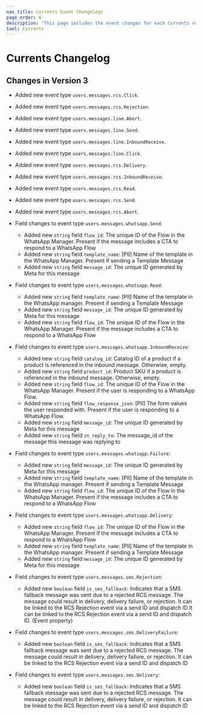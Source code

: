 ```yaml
---
nav_title: Currents Event Changelogs
page_order: 6
description: "This page includes the event changes for each Currents release."
tool: Currents
---
```

# Currents Changelog

## Changes in Version 3

* Added new event type `users.messages.rcs.Click`.

* Added new event type `users.messages.rcs.Rejection`.

* Added new event type `users.messages.line.Abort`.

* Added new event type `users.messages.line.Send`.

* Added new event type `users.messages.line.InboundReceive`.

* Added new event type `users.messages.line.Click`.

* Added new event type `users.messages.rcs.Delivery`.

* Added new event type `users.messages.rcs.InboundReceive`.

* Added new event type `users.messages.rcs.Read`.

* Added new event type `users.messages.rcs.Send`.

* Added new event type `users.messages.rcs.Abort`.

* Field changes to event type `users.messages.whatsapp.Send`:
    * Added new `string` field `flow_id`: The unique ID of the Flow in the WhatsApp Manager. Present if the message includes a CTA to respond to a WhatsApp Flow
    * Added new `string` field `template_name`: [PII] Name of the template in the WhatsApp Manager. Present if sending a Template Message
    * Added new `string` field `message_id`: The unique ID generated by Meta for this message

* Field changes to event type `users.messages.whatsapp.Read`:
    * Added new `string` field `template_name`: [PII] Name of the template in the WhatsApp manager. Present if sending a Template Message
    * Added new `string` field `message_id`: The unique ID generated by Meta for this message
    * Added new `string` field `flow_id`: The unique ID of the Flow in the WhatsApp Manager. Present if the message includes a CTA to respond to a WhatsApp Flow

* Field changes to event type `users.messages.whatsapp.InboundReceive`:
    * Added new `string` field `catalog_id`: Catalog ID of a product if a product is referenced in the inbound message. Otherwise, empty.
    * Added new `string` field `product_id`: Product SKU if a product is referenced in the inbound message. Otherwise, empty.
    * Added new `string` field `flow_id`: The unique ID of the Flow in the WhatsApp Manager. Present if the user is responding to a WhatsApp Flow.
    * Added new `string` field `flow_response_json`: [PII] The form values the user responded with. Present if the user is responding to a WhatsApp Flow.
    * Added new `string` field `message_id`: The unique ID generated by Meta for this message
    * Added new `string` field `in_reply_to`: The message_id of the message this message was replying to

* Field changes to event type `users.messages.whatsapp.Failure`:
    * Added new `string` field `message_id`: The unique ID generated by Meta for this message
    * Added new `string` field `template_name`: [PII] Name of the template in the WhatsApp manager. Present if sending a Template Message
    * Added new `string` field `flow_id`: The unique ID of the Flow in the WhatsApp Manager. Present if the message includes a CTA to respond to a WhatsApp Flow

* Field changes to event type `users.messages.whatsapp.Delivery`:
    * Added new `string` field `flow_id`: The unique ID of the Flow in the WhatsApp Manager. Present if the message includes a CTA to respond to a WhatsApp Flow
    * Added new `string` field `template_name`: [PII] Name of the template in the WhatsApp manager. Present if sending a Template Message
    * Added new `string` field `message_id`: The unique ID generated by Meta for this message

* Field changes to event type `users.messages.sms.Rejection`:
    * Added new `boolean` field `is_sms_fallback`: Indicates that a SMS fallback message was sent due to a rejected RCS message. The message could result in delivery, delivery failure, or rejection. It can be linked to the RCS Rejection event via a send ID and dispatch ID
It can be linked to the RCS Rejection event via a send ID and dispatch ID. (Event property)

* Field changes to event type `users.messages.sms.DeliveryFailure`:
    * Added new `boolean` field `is_sms_fallback`: Indicates that a SMS fallback message was sent due to a rejected RCS message. The message could result in delivery, delivery failure, or rejection. It can be linked to the RCS Rejection event via a send ID and dispatch ID

* Field changes to event type `users.messages.sms.Delivery`:
    * Added new `boolean` field `is_sms_fallback`: Indicates that a SMS fallback message was sent due to a rejected RCS message. The message could result in delivery, delivery failure, or rejection. It can be linked to the RCS Rejection event via a send ID and dispatch ID
